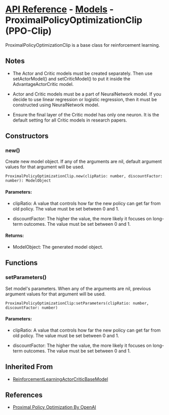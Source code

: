 # [API Reference](../../API.md) - [Models](../Models.md) - ProximalPolicyOptimizationClip (PPO-Clip)

ProximalPolicyOptimizationClip is a base class for reinforcement learning.

## Notes

* The Actor and Critic models must be created separately. Then use setActorModel() and setCriticModel() to put it inside the AdvantageActorCritic model.

* Actor and Critic models must be a part of NeuralNetwork model. If you decide to use linear regression or logistic regression, then it must be constructed using NeuralNetwork model. 

* Ensure the final layer of the Critic model has only one neuron. It is the default setting for all Critic models in research papers.

## Constructors

### new()

Create new model object. If any of the arguments are nil, default argument values for that argument will be used.

```
ProximalPolicyOptimizationClip.new(clipRatio: number, discountFactor: number): ModelObject
```

#### Parameters:

* clipRatio: A value that controls how far the new policy can get far from old policy. The value must be set between 0 and 1.

* discountFactor: The higher the value, the more likely it focuses on long-term outcomes. The value must be set between 0 and 1.

#### Returns:

* ModelObject: The generated model object.

## Functions

### setParameters()

Set model's parameters. When any of the arguments are nil, previous argument values for that argument will be used.

```
ProximalPolicyOptimizationClip:setParameters(clipRatio: number, discountFactor: number)
```

#### Parameters:

* clipRatio: A value that controls how far the new policy can get far from old policy. The value must be set between 0 and 1.

* discountFactor: The higher the value, the more likely it focuses on long-term outcomes. The value must be set between 0 and 1.

## Inherited From

* [ReinforcementLearningActorCriticBaseModel](ReinforcementLearningActorCriticBaseModel.md)

## References

* [Proximal Policy Optimization By OpenAI](https://spinningup.openai.com/en/latest/algorithms/ppo.html)
